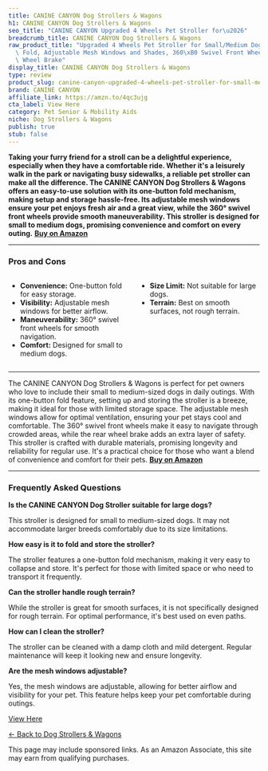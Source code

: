 ```yaml
---
title: CANINE CANYON Dog Strollers & Wagons
h1: CANINE CANYON Dog Strollers & Wagons
seo_title: "CANINE CANYON Upgraded 4 Wheels Pet Stroller for\u2026"
breadcrumb_title: CANINE CANYON Dog Strollers & Wagons
raw_product_title: "Upgraded 4 Wheels Pet Stroller for Small/Medium Dogs- One Button\
  \ Fold, Adjustable Mesh Windows and Shades, 360\xB0 Swivel Front Wheels and Rear\
  \ Wheel Brake"
display_title: CANINE CANYON Dog Strollers & Wagons
type: review
product_slug: canine-canyon-upgraded-4-wheels-pet-stroller-for-small-medium-dogs-one-da7ec595
brand: CANINE CANYON
affiliate_link: https://amzn.to/4qc3ujg
cta_label: View Here
category: Pet Senior & Mobility Aids
niche: Dog Strollers & Wagons
publish: true
stub: false
---
```


<div id="intro" class="full-width">
  <p><strong>Taking your furry friend for a stroll can be a delightful experience, especially when they have a comfortable ride. Whether it's a leisurely walk in the park or navigating busy sidewalks, a reliable pet stroller can make all the difference. The CANINE CANYON Dog Strollers & Wagons offers an easy-to-use solution with its one-button fold mechanism, making setup and storage hassle-free. Its adjustable mesh windows ensure your pet enjoys fresh air and a great view, while the 360° swivel front wheels provide smooth maneuverability. This stroller is designed for small to medium dogs, promising convenience and comfort on every outing.</strong> <a href="https://amzn.to/4qc3ujg" rel="nofollow sponsored noopener" target="_blank"><strong>Buy on Amazon</strong></a></p>
</div>

<hr />
<h3 id="pros-cons">Pros and Cons</h3>
<div class="pc-grid" style="display:grid;grid-template-columns:1fr 1fr;gap:16px;">
  <ul>
    <li><strong>Convenience:</strong> One-button fold for easy storage.</li>
    <li><strong>Visibility:</strong> Adjustable mesh windows for better airflow.</li>
    <li><strong>Maneuverability:</strong> 360° swivel front wheels for smooth navigation.</li>
    <li><strong>Comfort:</strong> Designed for small to medium dogs.</li>
  </ul>
  <ul>
    <li><strong>Size Limit:</strong> Not suitable for large dogs.</li>
    <li><strong>Terrain:</strong> Best on smooth surfaces, not rough terrain.</li>
  </ul>
</div>
<hr />

<div class="full-width">
  <p>The CANINE CANYON Dog Strollers & Wagons is perfect for pet owners who love to include their small to medium-sized dogs in daily outings. With its one-button fold feature, setting up and storing the stroller is a breeze, making it ideal for those with limited storage space. The adjustable mesh windows allow for optimal ventilation, ensuring your pet stays cool and comfortable. The 360° swivel front wheels make it easy to navigate through crowded areas, while the rear wheel brake adds an extra layer of safety. This stroller is crafted with durable materials, promising longevity and reliability for regular use. It's a practical choice for those who want a blend of convenience and comfort for their pets. <a href="https://amzn.to/4qc3ujg" rel="nofollow sponsored noopener" target="_blank"><strong>Buy on Amazon</strong></a></p>
</div>

<hr />
<h3 id="faqs">Frequently Asked Questions</h3>

<p><strong>Is the CANINE CANYON Dog Stroller suitable for large dogs?</strong></p>
<p>This stroller is designed for small to medium-sized dogs. It may not accommodate larger breeds comfortably due to its size limitations.</p>

<p><strong>How easy is it to fold and store the stroller?</strong></p>
<p>The stroller features a one-button fold mechanism, making it very easy to collapse and store. It's perfect for those with limited space or who need to transport it frequently.</p>

<p><strong>Can the stroller handle rough terrain?</strong></p>
<p>While the stroller is great for smooth surfaces, it is not specifically designed for rough terrain. For optimal performance, it's best used on even paths.</p>

<p><strong>How can I clean the stroller?</strong></p>
<p>The stroller can be cleaned with a damp cloth and mild detergent. Regular maintenance will keep it looking new and ensure longevity.</p>

<p><strong>Are the mesh windows adjustable?</strong></p>
<p>Yes, the mesh windows are adjustable, allowing for better airflow and visibility for your pet. This feature helps keep your pet comfortable during outings.</p>
<p><a class="btn" href="https://amzn.to/4qc3ujg" target="_blank" rel="nofollow sponsored noopener">View Here</a></p>
<p><a href="/roundups/pet-senior-mobility-aids/dog-strollers-wagons/">← Back to Dog Strollers & Wagons</a></p>
<aside class="disclosure">This page may include sponsored links. As an Amazon Associate, this site may earn from qualifying purchases.</aside>
